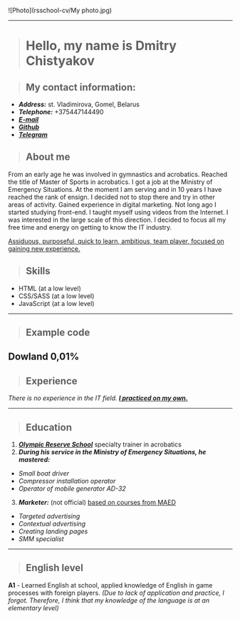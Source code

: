 ![Photo](rsschool-cv/My photo.jpg)

---

> # **Hello, my name is Dmitry Chistyakov**

> ## **My contact information:**

- **_Address:_** st. Vladimirova, Gomel, Belarus
- **_Telephone:_** +375447144490
- [**_E-mail_**](ajlick1994@gmail.com)
- [**_Github_**](https://github.com/Dimachistick)
- [**_Telegram_**](https://t.me/dimachistick)

> ## **About me**

From an early age he was involved in gymnastics and acrobatics. Reached the title of Master of Sports in acrobatics. I got a job at the Ministry of Emergency Situations. At the moment I am serving and in 10 years I have reached the rank of ensign. I decided not to stop there and try in other areas of activity. Gained experience in digital marketing. Not long ago I started studying front-end. I taught myself using videos from the Internet. I was interested in the large scale of this direction. I decided to focus all my free time and energy on getting to know the IT industry.

<u>Assiduous, purposeful, quick to learn, ambitious, team player, focused on gaining new experience.</u>

> ## **Skills**

- HTML (at a low level)
- CSS/SASS (at a low level)
- JavaScript (at a low level)

---

> ## **Example code**

## Dowland 0,01%

> ## **Experience**

_There is no experience in the IT field._ **_<u>I practiced on my own.</u>_**

---

> ## **Education**

1. <u>[**_Olympic Reserve School_**](https://gguor.by/)</u> specialty trainer in acrobatics
2. **_During his service in the Ministry of Emergency Situations, he mastered:_**

- _Small boat driver_
- _Compressor installation operator_
- _Operator of mobile generator AD-32_

3. **_Marketer:_** (not official) <u>based on courses from [MAED](https://maed.ru/)</u>

- _Targeted advertising_
- _Contextual advertising_
- _Creating landing pages_
- _SMM specialist_

---

> ## **English level**

**A1** - Learned English at school, applied knowledge of English in game processes with foreign players.
_(Due to lack of application and practice, I forgot. Therefore, I think that my knowledge of the language is at an elementary level)_
